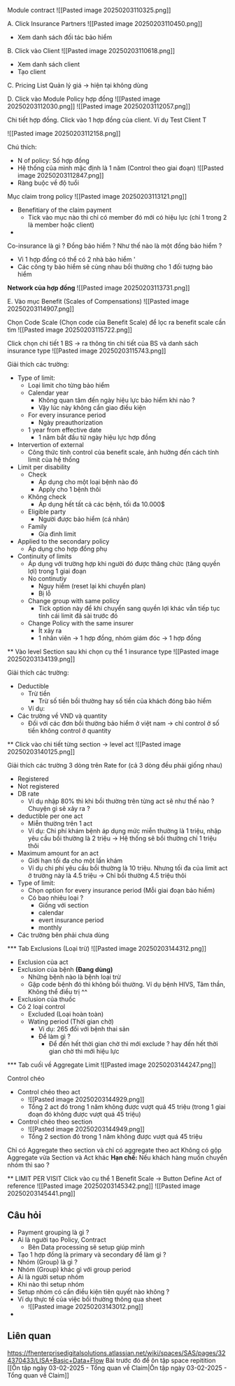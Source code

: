 
Module contract
![[Pasted image 20250203110325.png]]

A. Click Insurance Partners
![[Pasted image 20250203110450.png]]
+ Xem danh sách đối tác bảo hiểm

B. Click vào Client
![[Pasted image 20250203110618.png]]
+ Xem danh sách client
+ Tạo client

C. Pricing List 
Quản lý giá -> hiện tại không dùng

D. Click vào Module Policy hợp đồng
![[Pasted image 20250203112030.png]]
![[Pasted image 20250203112057.png]]

Chi tiết hợp đồng. Click vào 1 hợp đồng của client. Ví dụ Test Client T

![[Pasted image 20250203112158.png]]

Chú thích:
+ N of policy: Số hợp đồng
+ Hệ thống của mình mặc định là 1 năm (Control theo giai đoạn)
![[Pasted image 20250203112847.png]]
+ Ràng buộc về độ tuổi

Mục claim trong policy
![[Pasted image 20250203113121.png]]

+ Benefitiary of the claim payment
	+ Tick vào mục nào thì chỉ có member đó mới có hiệu lực (chỉ 1 trong 2 là member hoặc client)
+ 
Co-insurance là gì ? Đồng bảo hiểm ? Như thế nào là một đồng bảo hiểm ?
+ Vì 1 hợp đồng có thể có 2 nhà bảo hiểm '
+ Các công ty bảo hiểm sẽ cùng nhau bồi thường cho 1 đối tượng bảo hiểm

**Network của hợp đồng**
![[Pasted image 20250203113731.png]]

E. Vào mục Benefit (Scales of Compensations)
![[Pasted image 20250203114907.png]]

Chọn Code Scale (Chọn code của Benefit Scale) để lọc ra benefit scale cần tìm
![[Pasted image 20250203115722.png]]

Click chọn chi tiết 1 BS -> ra thông tin chi tiết của BS và danh sách insurance type
![[Pasted image 20250203115743.png]]

Giải thích các trường:
+ Type of limit:
	+ Loại limit cho từng bảo hiểm
	+ Calendar year
		+ Không quan tâm đến ngày hiệu lực bảo hiểm khi nào ?
		+ Vậy lúc này không cần giao điều kiện
	+ For every insurance period
		+ Ngày preauthorization
	+ 1 year from effective date
		+ 1 năm bắt đầu từ ngày hiệu lực hợp đồng
+ Intervertion of external
	+ Công thức tính control của benefit scale, ảnh hưởng đến cách tính limit của hệ thống
+ Limit per disability
	+ Check
		+ Áp dụng cho một loại bệnh nào đó
		+ Apply cho 1 bệnh thôi
	+ Không check
		+ Áp dụng hết tất cả các bệnh, tối đa 10.000$
	+ Eligible party
		+ Người được bảo hiểm (cá nhân)
	+ Family
		+ Gia đình limit
+ Applied to the secondary policy
	+ Áp dụng cho hợp đồng phụ
+ Continuity of limits
	+ Áp dụng với trường hợp khi người đó được thăng chức (tăng quyền lợi) trong 1 giai đoạn
	+ No continutiy
		+ Nguy hiểm (reset lại khi chuyển plan)
		+ Bị lỗ
	+ Change group with same policy
		+ Tick option này để khi chuyển sang quyền lợi khác vẫn tiếp tục tính cái limit đã sài trước đó
	+ Change Policy with the same insurer
		+ Ít xảy ra
		+ 1 nhân viên -> 1 hợp đồng, nhóm giám đóc -> 1 hợp đồng

** Vào level Section sau khi chọn cụ thể 1 insurance type
![[Pasted image 20250203134139.png]]

Giải thích các trường:
+ Deductible
	+ Trừ tiền
		+ Trừ số tiền bồi thường hay số tiền của khách đóng bảo hiểm
	+ Ví dụ: 
+ Các trường về VND và quantity
	+ Đối với các đơn bồi thường bảo hiểm ở việt nam -> chỉ control ở số tiền không control ở quantity

** Click vào chi tiết từng section -> level act
![[Pasted image 20250203140125.png]]

Giải thích các trường
3 dòng trên Rate for (cả 3 dòng đều phải giống nhau)
+ Registered
+ Not registered
+ DB rate
	+ Ví dụ nhập 80% thì khi bồi thường trên từng act sẽ như thế nào ? Chuyện gì sẽ xảy ra ?
+ deductible per one act
	+ Miễn thường trên 1 act
	+ Ví dụ: Chi phí khám bệnh áp dụng mức miễn thường là 1 triệu, nhập yêu cầu bồi thường là 2 triệu -> Hệ thống sẽ bồi thường chỉ 1 triệu thôi
+ Maximum amount for an act
	+ Giới hạn tối đa cho một lần khám
	+ Ví dụ chi phí yêu cầu bồi thường là 10 triệu. Nhưng tối đa của limit act ở trường này là 4.5 triệu -> Chỉ bồi thường 4.5 triệu thôi
+ Type of limit:
	+ Chọn option for every insurance period (Mỗi giai đoạn bảo hiểm)
	+ Có bao nhiêu loại ?
		+ Giống với section
		+ calendar
		+ evert insurance period
		+ monthly
+ Các trường bên phải chưa dùng

*** Tab Exclusions (Loại trừ)
![[Pasted image 20250203144312.png]]
+ Exclusion của act
+ Exclusion của bệnh **(Đang dùng)**
	+ Những bệnh nào là bệnh loại trừ
	+ Gặp code bệnh đó thì không bồi thường. Ví dụ bệnh HIVS, Tâm thần, Không thể điều trị ^^
+ Exclusion của thuốc
+ Có 2 loại control 
	+ Excluded (Loại hoàn toàn)
	+ Wating period (Thời gian chờ)
		+ Ví dụ: 265 đối với bệnh thai sản
		+ Để làm gì ?
			+ Để đến hết thời gian chờ thì mới exclude ? hay đến hết thời gian chờ thì mới hiệu lực

*** Tab cuối về Aggregate Limit
![[Pasted image 20250203144247.png]]

Control chéo

+ Control chéo theo act
	+ ![[Pasted image 20250203144929.png]]
	+ Tổng 2 act đó trong 1 năm không được vượt quá 45 triệu (trong 1 giai đoạn đó không được vượt quá 45 triệu)
+ Control chéo theo section
	+ ![[Pasted image 20250203144949.png]]
	+ Tổng 2 section đó trong 1 năm không được vượt quá 45 triệu

Chỉ có Aggregate theo section và chỉ có aggregate theo act
Không có gộp Aggregate vừa Section và Act khác
**Hạn chế:** Nếu khách hàng muốn chuyển nhóm thì sao ?

** LIMIT PER VISIT
Click vào cụ thể 1 Benefit Scale -> Button Define Act of reference
![[Pasted image 20250203145342.png]]
![[Pasted image 20250203145441.png]]



## Câu hỏi

+ Payment grouping là gì ?
+ Ai là người tạo Policy, Contract
	+ Bên Data processing sẽ setup giúp mình
+ Tạo 1 hợp đồng là primary và secondary để làm gì ?
+ Nhóm (Group) là gì ?
+ Nhóm (Group) khác gì với group period
+ Ai là người setup nhóm
+ Khi nào thì setup nhóm
+ Setup nhóm có cần điều kiện tiên quyết nào không ?
+ Ví dụ thực tế của việc bồi thường thông qua sheet
	+ ![[Pasted image 20250203143012.png]]
+ 
## Liên quan

https://fhenterprisedigitalsolutions.atlassian.net/wiki/spaces/SAS/pages/324370433/LISA+Basic+Data+Flow
Bài trước đó để ôn tập space repitition
[[Ôn tập ngày 03-02-2025 - Tổng quan về Claim|Ôn tập ngày 03-02-2025 - Tổng quan về Claim]]